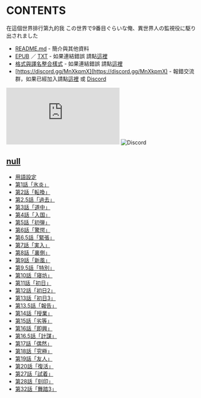 # CONTENTS

在這個世界排行第九的我
この世界で9番目ぐらいな俺、異世界人の監視役に駆り出されました


- [README.md](README.md) - 簡介與其他資料
- [EPUB](https://gitlab.com/demonovel/epub-txt/blob/master/user_out/%E5%9C%A8%E9%80%99%E5%80%8B%E4%B8%96%E7%95%8C%E6%8E%92%E8%A1%8C%E7%AC%AC%E4%B9%9D%E7%9A%84%E6%88%91.epub) ／ [TXT](https://gitlab.com/demonovel/epub-txt/blob/master/user_out/out/%E5%9C%A8%E9%80%99%E5%80%8B%E4%B8%96%E7%95%8C%E6%8E%92%E8%A1%8C%E7%AC%AC%E4%B9%9D%E7%9A%84%E6%88%91.out.txt) - 如果連結錯誤 請點[這裡](https://gitlab.com/demonovel/epub-txt/tree/master)
- [格式與譯名整合樣式](https://github.com/bluelovers/node-novel/blob/master/lib/locales/%E5%9C%A8%E9%80%99%E5%80%8B%E4%B8%96%E7%95%8C%E6%8E%92%E8%A1%8C%E7%AC%AC%E4%B9%9D%E7%9A%84%E6%88%91.ts) - 如果連結錯誤 請點[這裡](https://github.com/bluelovers/node-novel/tree/master/lib/locales)
- [https://discord.gg/MnXkpmX](https://discord.gg/MnXkpmX) - 報錯交流群，如果已經加入請點[這裡](https://discordapp.com/channels/467794087769014273/467794088285175809) 或 [Discord](https://discordapp.com/channels/@me)


![導航目錄](https://chart.apis.google.com/chart?cht=qr&chs=150x150&chl=https://gitee.com/bluelovers/novel/blob/master/user/在這個世界排行第九的我/導航目錄.md)  ![Discord](https://chart.apis.google.com/chart?cht=qr&chs=150x150&chl=https://discord.gg/MnXkpmX)




## [null](00000_null)

- [用語設定](00000_null/00010_%E7%94%A8%E8%AA%9E%E8%A8%AD%E5%AE%9A.txt)
- [第1話「氷炎」](00000_null/00020_%E7%AC%AC1%E8%A9%B1%E3%80%8C%E6%B0%B7%E7%82%8E%E3%80%8D.txt)
- [第2話「転換」](00000_null/00030_%E7%AC%AC2%E8%A9%B1%E3%80%8C%E8%BB%A2%E6%8F%9B%E3%80%8D.txt)
- [第2.5話「過去」](00000_null/00040_%E7%AC%AC2.5%E8%A9%B1%E3%80%8C%E9%81%8E%E5%8E%BB%E3%80%8D.txt)
- [第3話「道中」](00000_null/00050_%E7%AC%AC3%E8%A9%B1%E3%80%8C%E9%81%93%E4%B8%AD%E3%80%8D.txt)
- [第4話「入国」](00000_null/00060_%E7%AC%AC4%E8%A9%B1%E3%80%8C%E5%85%A5%E5%9B%BD%E3%80%8D.txt)
- [第5話「初弾」](00000_null/00070_%E7%AC%AC5%E8%A9%B1%E3%80%8C%E5%88%9D%E5%BC%BE%E3%80%8D.txt)
- [第6話「驚愕」](00000_null/00080_%E7%AC%AC6%E8%A9%B1%E3%80%8C%E9%A9%9A%E6%84%95%E3%80%8D.txt)
- [第6.5話「緊張」](00000_null/00090_%E7%AC%AC6.5%E8%A9%B1%E3%80%8C%E7%B7%8A%E5%BC%B5%E3%80%8D.txt)
- [第7話「実入」](00000_null/00100_%E7%AC%AC7%E8%A9%B1%E3%80%8C%E5%AE%9F%E5%85%A5%E3%80%8D.txt)
- [第8話「裏側」](00000_null/00110_%E7%AC%AC8%E8%A9%B1%E3%80%8C%E8%A3%8F%E5%81%B4%E3%80%8D.txt)
- [第9話「新風」](00000_null/00120_%E7%AC%AC9%E8%A9%B1%E3%80%8C%E6%96%B0%E9%A2%A8%E3%80%8D.txt)
- [第9.5話「特別」](00000_null/00130_%E7%AC%AC9.5%E8%A9%B1%E3%80%8C%E7%89%B9%E5%88%A5%E3%80%8D.txt)
- [第10話「寝坊」](00000_null/00140_%E7%AC%AC10%E8%A9%B1%E3%80%8C%E5%AF%9D%E5%9D%8A%E3%80%8D.txt)
- [第11話「初日」](00000_null/00150_%E7%AC%AC11%E8%A9%B1%E3%80%8C%E5%88%9D%E6%97%A5%E3%80%8D.txt)
- [第12話「初日2」](00000_null/00160_%E7%AC%AC12%E8%A9%B1%E3%80%8C%E5%88%9D%E6%97%A52%E3%80%8D.txt)
- [第13話「初日3」](00000_null/00170_%E7%AC%AC13%E8%A9%B1%E3%80%8C%E5%88%9D%E6%97%A53%E3%80%8D.txt)
- [第13.5話「報告」](00000_null/00180_%E7%AC%AC13.5%E8%A9%B1%E3%80%8C%E5%A0%B1%E5%91%8A%E3%80%8D.txt)
- [第14話「授業」](00000_null/00190_%E7%AC%AC14%E8%A9%B1%E3%80%8C%E6%8E%88%E6%A5%AD%E3%80%8D.txt)
- [第15話「劣等」](00000_null/00200_%E7%AC%AC15%E8%A9%B1%E3%80%8C%E5%8A%A3%E7%AD%89%E3%80%8D.txt)
- [第16話「即興」](00000_null/00210_%E7%AC%AC16%E8%A9%B1%E3%80%8C%E5%8D%B3%E8%88%88%E3%80%8D.txt)
- [第16.5話「計謀」](00000_null/00220_%E7%AC%AC16.5%E8%A9%B1%E3%80%8C%E8%A8%88%E8%AC%80%E3%80%8D.txt)
- [第17話「偶然」](00000_null/00230_%E7%AC%AC17%E8%A9%B1%E3%80%8C%E5%81%B6%E7%84%B6%E3%80%8D.txt)
- [第18話「究極」](00000_null/00240_%E7%AC%AC18%E8%A9%B1%E3%80%8C%E7%A9%B6%E6%A5%B5%E3%80%8D.txt)
- [第19話「友人」](00000_null/00250_%E7%AC%AC19%E8%A9%B1%E3%80%8C%E5%8F%8B%E4%BA%BA%E3%80%8D.txt)
- [第20話「復活」](00000_null/00260_%E7%AC%AC20%E8%A9%B1%E3%80%8C%E5%BE%A9%E6%B4%BB%E3%80%8D.txt)
- [第27話「試着」](00000_null/00350_%E7%AC%AC27%E8%A9%B1%E3%80%8C%E8%A9%A6%E7%9D%80%E3%80%8D.txt)
- [第28話「刻印」](00000_null/00360_%E7%AC%AC28%E8%A9%B1%E3%80%8C%E5%88%BB%E5%8D%B0%E3%80%8D.txt)
- [第32話「舞踏3」](00000_null/00410_%E7%AC%AC32%E8%A9%B1%E3%80%8C%E8%88%9E%E8%B8%8F3%E3%80%8D.txt)

